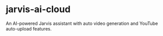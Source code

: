 # jarvis-ai-cloud
An AI-powered Jarvis assistant with auto video generation and YouTube auto-upload features.
